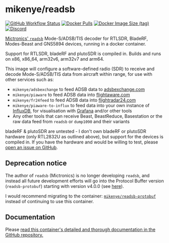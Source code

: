# mikenye/readsb

[![GitHub Workflow Status](https://img.shields.io/github/workflow/status/mikenye/docker-readsb/Deploy%20to%20Docker%20Hub)](https://github.com/mikenye/docker-readsb/actions?query=workflow%3A%22Deploy+to+Docker+Hub%22)
[![Docker Pulls](https://img.shields.io/docker/pulls/mikenye/readsb.svg)](https://hub.docker.com/r/mikenye/readsb)
[![Docker Image Size (tag)](https://img.shields.io/docker/image-size/mikenye/readsb/latest)](https://hub.docker.com/r/mikenye/readsb)
[![Discord](https://img.shields.io/discord/734090820684349521)](https://discord.gg/sTf9uYF)

[Mictronics' `readsb`](https://github.com/Mictronics/readsb) Mode-S/ADSB/TIS decoder for RTLSDR, BladeRF, Modes-Beast and GNS5894 devices, running in a docker container.

Support for RTLSDR, bladeRF and plutoSDR is compiled in. Builds and runs on x86, x86_64, arm32v6, arm32v7 and arm64.

This image will configure a software-defined radio (SDR) to receive and decode Mode-S/ADSB/TIS data from aircraft within range, for use with other services such as:

* `mikenye/adsbexchange` to feed ADSB data to [adsbexchange.com](https://adsbexchange.com)
* `mikenye/piaware` to feed ADSB data into [flightaware.com](https://flightaware.com)
* `mikenye/fr24feed` to feed ADSB data into [flightradar24.com](https://www.flightradar24.com)
* `mikenye/piaware-to-influx` to feed data into your own instance of [InfluxDB](https://docs.influxdata.com/influxdb/), for visualisation with [Grafana](https://grafana.com) and/or other tools
* Any other tools that can receive Beast, BeastReduce, Basestation or the raw data feed from `readsb` or `dump1090` and their variants

bladeRF & plutoSDR are untested - I don't own bladeRF or plutoSDR hardware (only RTL2832U as outlined above), but support for the devices is compiled in. If you have the hardware and would be willing to test, please [open an issue on GitHub](https://github.com/mikenye/docker-readsb/issues).

## Deprecation notice

The author of `readsb` (Mictronics) is no longer developing `readsb`, and instead all future development efforts will go into the Protocol Buffer version (`readsb-protobuf`) starting with version v4.0.0 (see [here](https://github.com/Mictronics/readsb#no-longer-under-development)).

I would recommend migrating to the container: [`mikenye/readsb-protobuf`](https://github.com/mikenye/docker-readsb-protobuf) instead of continuing to use this container.

## Documentation

Please [read this container's detailed and thorough documentation in the GitHub repository.](https://github.com/mikenye/docker-readsb/blob/master/README.md)